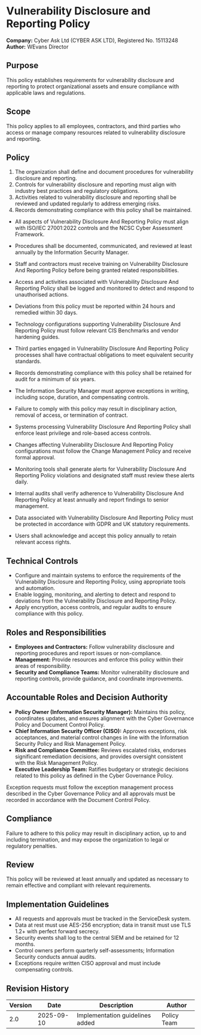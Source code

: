 # Vulnerability Disclosure and Reporting Policy

**Company:** Cyber Ask Ltd (CYBER ASK LTD), Registered No. 15113248  
**Author:** WEvans Director

## Purpose

This policy establishes requirements for vulnerability disclosure and reporting to protect organizational assets and ensure compliance with applicable laws and regulations.

## Scope

This policy applies to all employees, contractors, and third parties who access or manage company resources related to vulnerability disclosure and reporting.

## Policy
1. The organization shall define and document procedures for vulnerability disclosure and reporting.
2. Controls for vulnerability disclosure and reporting must align with industry best practices and regulatory obligations.
3. Activities related to vulnerability disclosure and reporting shall be reviewed and updated regularly to address emerging risks.
4. Records demonstrating compliance with this policy shall be maintained.

- All aspects of Vulnerability Disclosure And Reporting Policy must align with ISO/IEC 27001:2022 controls and the NCSC Cyber Assessment Framework.
- Procedures shall be documented, communicated, and reviewed at least annually by the Information Security Manager.
- Staff and contractors must receive training on Vulnerability Disclosure And Reporting Policy before being granted related responsibilities.
- Access and activities associated with Vulnerability Disclosure And Reporting Policy shall be logged and monitored to detect and respond to unauthorised actions.
- Deviations from this policy must be reported within 24 hours and remedied within 30 days.
- Technology configurations supporting Vulnerability Disclosure And Reporting Policy must follow relevant CIS Benchmarks and vendor hardening guides.
- Third parties engaged in Vulnerability Disclosure And Reporting Policy processes shall have contractual obligations to meet equivalent security standards.
- Records demonstrating compliance with this policy shall be retained for audit for a minimum of six years.
- The Information Security Manager must approve exceptions in writing, including scope, duration, and compensating controls.
- Failure to comply with this policy may result in disciplinary action, removal of access, or termination of contract.

- Systems processing Vulnerability Disclosure And Reporting Policy shall enforce least privilege and role-based access controls.
- Changes affecting Vulnerability Disclosure And Reporting Policy configurations must follow the Change Management Policy and receive formal approval.
- Monitoring tools shall generate alerts for Vulnerability Disclosure And Reporting Policy violations and designated staff must review these alerts daily.
- Internal audits shall verify adherence to Vulnerability Disclosure And Reporting Policy at least annually and report findings to senior management.
- Data associated with Vulnerability Disclosure And Reporting Policy must be protected in accordance with GDPR and UK statutory requirements.
- Users shall acknowledge and accept this policy annually to retain relevant access rights.

## Technical Controls

- Configure and maintain systems to enforce the requirements of the Vulnerability Disclosure and Reporting Policy, using appropriate tools and automation.
- Enable logging, monitoring, and alerting to detect and respond to deviations from the Vulnerability Disclosure and Reporting Policy.
- Apply encryption, access controls, and regular audits to ensure compliance with this policy.

## Roles and Responsibilities

- **Employees and Contractors:** Follow vulnerability disclosure and reporting procedures and report issues or non-compliance.
- **Management:** Provide resources and enforce this policy within their areas of responsibility.
- **Security and Compliance Teams:** Monitor vulnerability disclosure and reporting controls, provide guidance, and coordinate improvements.

## Accountable Roles and Decision Authority

- **Policy Owner (Information Security Manager):** Maintains this policy, coordinates updates, and ensures alignment with the Cyber Governance Policy and Document Control Policy.
- **Chief Information Security Officer (CISO):** Approves exceptions, risk acceptances, and material control changes in line with the Information Security Policy and Risk Management Policy.
- **Risk and Compliance Committee:** Reviews escalated risks, endorses significant remediation decisions, and provides oversight consistent with the Risk Management Policy.
- **Executive Leadership Team:** Ratifies budgetary or strategic decisions related to this policy as defined in the Cyber Governance Policy.

Exception requests must follow the exception management process described in the Cyber Governance Policy and all approvals must be recorded in accordance with the Document Control Policy.

## Compliance

Failure to adhere to this policy may result in disciplinary action, up to and including termination, and may expose the organization to legal or regulatory penalties.

## Review

This policy will be reviewed at least annually and updated as necessary to remain effective and compliant with relevant requirements.

## Implementation Guidelines
- All requests and approvals must be tracked in the ServiceDesk system.
- Data at rest must use AES-256 encryption; data in transit must use TLS 1.2+ with perfect forward secrecy.
- Security events shall log to the central SIEM and be retained for 12 months.
- Control owners perform quarterly self-assessments; Information Security conducts annual audits.
- Exceptions require written CISO approval and must include compensating controls.

## Revision History

| Version | Date | Description | Author |
| ------- | ---------- | ----------------------- | ------ |
| 2.0     | 2025-09-10 | Implementation guidelines added | Policy Team |
